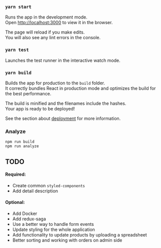 ### `yarn start`

Runs the app in the development mode.<br />
Open [http://localhost:3000](http://localhost:3000) to view it in the browser.

The page will reload if you make edits.<br />
You will also see any lint errors in the console.

### `yarn test`

Launches the test runner in the interactive watch mode.<br />

### `yarn build`

Builds the app for production to the `build` folder.<br />
It correctly bundles React in production mode and optimizes the build for the best performance.

The build is minified and the filenames include the hashes.<br />
Your app is ready to be deployed!

See the section about [deployment](https://facebook.github.io/create-react-app/docs/deployment) for more information.


### Analyze
`npm run build`<br />
`npm run analyze`


## TODO

#### Required:

- Create common `styled-components`
- Add detail description

#### Optional:

- Add Docker
- Add redux-saga
- Use a better way to handle form events
- Update styling for the whole application
- Add functionality to update products by uploading a spreadsheet
- Better sorting and working with orders on admin side
